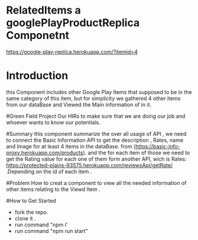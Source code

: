 # RelatedItems a googlePlayProductReplica Componetnt 
https://google-play-replica.herokuapp.com/?itemid=4

# Introduction
this Component includes other Google Play Items that supposed to be in the same category of this item,
but for simplicity we gathered 4 other items from our dataBase and Viewed the Main information of in it.

#Green Field Project
Our HIRs to make sure that we are doing our job and whoever wants to know our potentials.

#Summary
this component summarize the over all usage of API , we need to connect the Basic Information API to get the description ,
Rates, name and Image for at least 4 items in the dataBase. from (https://basic-info-proxy.herokuapp.com/products). 
and the for each item of those we need to get the Rating value for each one of them form another API,
wich is Rates: https://protected-plains-93575.herokuapp.com/reviewsApi/getRate/ .Depending on the id of each item .

#Problem
How to creat a component to view all the needed information of other items relating to the Viewd Item .

#How to Get Started
- fork the repo.
- clone it .
- run command "npm i'
- run command "npm run start"



